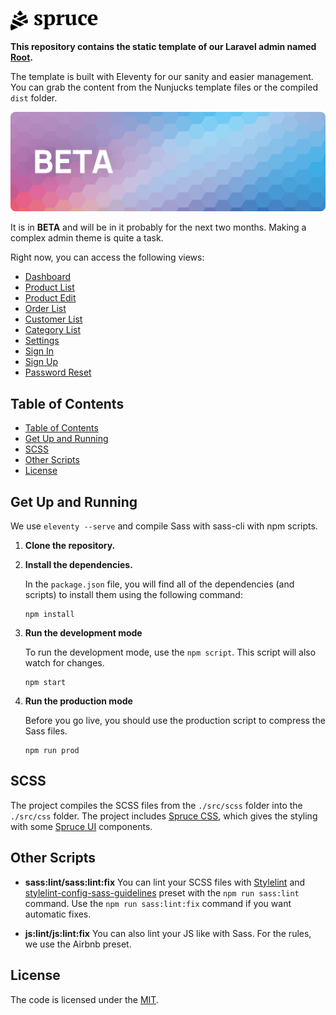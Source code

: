 <p>
    <a href="https://sprucecss.com/">
        <br>
        <picture>
            <source media="(prefers-color-scheme: light)" srcset="./.github/spruce-logo-dark.svg">
            <source media="(prefers-color-scheme: dark)" srcset="./.github/spruce-logo-light.svg">
            <img alt="Spruce CSS" width="140" src="./.github/spruce-logo-dark.svg">
        </picture>
        <br>
    </a>
</p>

**This repository contains the static template of our Laravel admin named [Root](https://root.conedevelopment.com/).**

The template is built with Eleventy for our sanity and easier management. You can grab the content from the Nunjucks template files or the compiled `dist` folder.

<img src="./.github/cover-v3.png" alt="Beta version">

It is in **BETA** and will be in it probably for the next two months. Making a complex admin theme is quite a task.

Right now, you can access the following views:

- [Dashboard](https://root-admin.sprucecss.com/)
- [Product List](https://root-admin.sprucecss.com/products/)
- [Product Edit](https://root-admin.sprucecss.com/product-edit/)
- [Order List](https://root-admin.sprucecss.com/orders/)
- [Customer List](https://root-admin.sprucecss.com/customers/)
- [Category List](https://root-admin.sprucecss.com/categories/)
- [Settings](https://root-admin.sprucecss.com/settings/)
- [Sign In](https://root-admin.sprucecss.com/sign-in/)
- [Sign Up](https://root-admin.sprucecss.com/sign-up/)
- [Password Reset](https://root-admin.sprucecss.com/password-reset/)

## Table of Contents

- [Table of Contents](#table-of-contents)
- [Get Up and Running](#get-up-and-running)
- [SCSS](#scss)
- [Other Scripts](#other-scripts)
- [License](#license)

## Get Up and Running

We use `eleventy --serve` and compile Sass with sass-cli with npm scripts.

1. **Clone the repository.**

2. **Install the dependencies.**

    In the `package.json` file, you will find all of the dependencies (and scripts) to install them using the following command:

    ```shell
    npm install
    ```

3. **Run the development mode**

    To run the development mode, use the `npm script`.   This script will also watch for changes.

    ```shell
    npm start
    ```

4. **Run the production mode**

    Before you go live, you should use the production script to compress the Sass files.

    ```shell
    npm run prod
    ```

## SCSS

The project compiles the SCSS files from the `./src/scss` folder into the `./src/css` folder. The project includes [Spruce CSS](https://sprucecss.com/), which gives the styling with some [Spruce UI](https://sprucecss.com/ui/getting-started/introduction/) components.

## Other Scripts

- **sass:lint/sass:lint:fix** You can lint your SCSS files with [Stylelint](https://stylelint.io/) and [stylelint-config-sass-guidelines](https://github.com/bjankord/stylelint-config-sass-guidelines) preset with the `npm run sass:lint` command. Use the `npm run sass:lint:fix` command if you want automatic fixes.

- **js:lint/js:lint:fix** You can also lint your JS like with Sass. For the rules, we use the Airbnb preset.

## License

The code is licensed under the [MIT](LICENSE).
